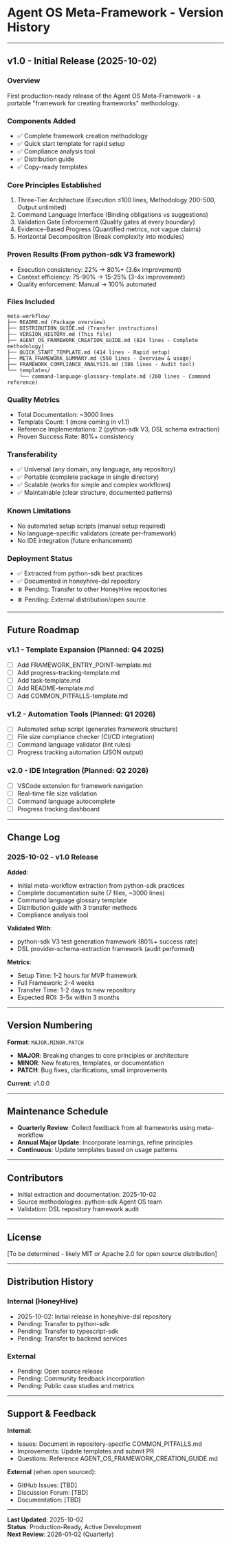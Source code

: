 # Agent OS Meta-Framework - Version History

---

## v1.0 - Initial Release (2025-10-02)

### **Overview**
First production-ready release of the Agent OS Meta-Framework - a portable "framework for creating frameworks" methodology.

### **Components Added**
- ✅ Complete framework creation methodology
- ✅ Quick start template for rapid setup
- ✅ Compliance analysis tool
- ✅ Distribution guide
- ✅ Copy-ready templates

### **Core Principles Established**
1. Three-Tier Architecture (Execution ≤100 lines, Methodology 200-500, Output unlimited)
2. Command Language Interface (Binding obligations vs suggestions)
3. Validation Gate Enforcement (Quality gates at every boundary)
4. Evidence-Based Progress (Quantified metrics, not vague claims)
5. Horizontal Decomposition (Break complexity into modules)

### **Proven Results** (From python-sdk V3 framework)
- Execution consistency: 22% → 80%+ (3.6x improvement)
- Context efficiency: 75-90% → 15-25% (3-4x improvement)
- Quality enforcement: Manual → 100% automated

### **Files Included**
```
meta-workflow/
├── README.md (Package overview)
├── DISTRIBUTION_GUIDE.md (Transfer instructions)
├── VERSION_HISTORY.md (This file)
├── AGENT_OS_FRAMEWORK_CREATION_GUIDE.md (824 lines - Complete methodology)
├── QUICK_START_TEMPLATE.md (414 lines - Rapid setup)
├── META_FRAMEWORK_SUMMARY.md (550 lines - Overview & usage)
├── FRAMEWORK_COMPLIANCE_ANALYSIS.md (386 lines - Audit tool)
└── templates/
    └── command-language-glossary-template.md (260 lines - Command reference)
```

### **Quality Metrics**
- Total Documentation: ~3000 lines
- Template Count: 1 (more coming in v1.1)
- Reference Implementations: 2 (python-sdk V3, DSL schema extraction)
- Proven Success Rate: 80%+ consistency

### **Transferability**
- ✅ Universal (any domain, any language, any repository)
- ✅ Portable (complete package in single directory)
- ✅ Scalable (works for simple and complex workflows)
- ✅ Maintainable (clear structure, documented patterns)

### **Known Limitations**
- No automated setup scripts (manual setup required)
- No language-specific validators (create per-framework)
- No IDE integration (future enhancement)

### **Deployment Status**
- ✅ Extracted from python-sdk best practices
- ✅ Documented in honeyhive-dsl repository
- ⏸️ Pending: Transfer to other HoneyHive repositories
- ⏸️ Pending: External distribution/open source

---

## Future Roadmap

### **v1.1 - Template Expansion** (Planned: Q4 2025)
- [ ] Add FRAMEWORK_ENTRY_POINT-template.md
- [ ] Add progress-tracking-template.md
- [ ] Add task-template.md
- [ ] Add README-template.md
- [ ] Add COMMON_PITFALLS-template.md

### **v1.2 - Automation Tools** (Planned: Q1 2026)
- [ ] Automated setup script (generates framework structure)
- [ ] File size compliance checker (CI/CD integration)
- [ ] Command language validator (lint rules)
- [ ] Progress tracking automation (JSON output)

### **v2.0 - IDE Integration** (Planned: Q2 2026)
- [ ] VSCode extension for framework navigation
- [ ] Real-time file size validation
- [ ] Command language autocomplete
- [ ] Progress tracking dashboard

---

## Change Log

### 2025-10-02 - v1.0 Release
**Added**:
- Initial meta-workflow extraction from python-sdk practices
- Complete documentation suite (7 files, ~3000 lines)
- Command language glossary template
- Distribution guide with 3 transfer methods
- Compliance analysis tool

**Validated With**:
- python-sdk V3 test generation framework (80%+ success rate)
- DSL provider-schema-extraction framework (audit performed)

**Metrics**:
- Setup Time: 1-2 hours for MVP framework
- Full Framework: 2-4 weeks
- Transfer Time: 1-2 days to new repository
- Expected ROI: 3-5x within 3 months

---

## Version Numbering

**Format**: `MAJOR.MINOR.PATCH`

- **MAJOR**: Breaking changes to core principles or architecture
- **MINOR**: New features, templates, or documentation
- **PATCH**: Bug fixes, clarifications, small improvements

**Current**: v1.0.0

---

## Maintenance Schedule

- **Quarterly Review**: Collect feedback from all frameworks using meta-workflow
- **Annual Major Update**: Incorporate learnings, refine principles
- **Continuous**: Update templates based on usage patterns

---

## Contributors

- Initial extraction and documentation: 2025-10-02
- Source methodologies: python-sdk Agent OS team
- Validation: DSL repository framework audit

---

## License

[To be determined - likely MIT or Apache 2.0 for open source distribution]

---

## Distribution History

### Internal (HoneyHive)
- 2025-10-02: Initial release in honeyhive-dsl repository
- Pending: Transfer to python-sdk
- Pending: Transfer to typescript-sdk
- Pending: Transfer to backend services

### External
- Pending: Open source release
- Pending: Community feedback incorporation
- Pending: Public case studies and metrics

---

## Support & Feedback

**Internal**: 
- Issues: Document in repository-specific COMMON_PITFALLS.md
- Improvements: Update templates and submit PR
- Questions: Reference AGENT_OS_FRAMEWORK_CREATION_GUIDE.md

**External** (when open sourced):
- GitHub Issues: [TBD]
- Discussion Forum: [TBD]
- Documentation: [TBD]

---

**Last Updated**: 2025-10-02  
**Status**: Production-Ready, Active Development  
**Next Review**: 2026-01-02 (Quarterly)

